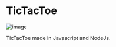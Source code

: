 # TicTacToe
![image](https://user-images.githubusercontent.com/116337214/197356370-67eb1452-f8a9-44d7-bd34-11e9f4065e7c.png)


TicTacToe made in Javascript and NodeJs.
